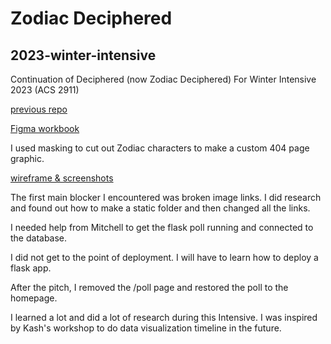 # Zodiac Deciphered
## 2023-winter-intensive
 Continuation of Deciphered (now Zodiac Deciphered)
 For Winter Intensive 2023 (ACS 2911)
 
 [previous repo](https://github.com/paloma-vm/capstone-bootstrap-website.git)


[Figma workbook](https://www.figma.com/file/HS47eUp8k3dbfebma3MniA/winter-intensive-wireframe?node-id=0%3A1&t=ClIo1fYsUYnOEfVd-1)

I used masking to cut out Zodiac characters to make a custom 404 page graphic.

[wireframe & screenshots](https://docs.google.com/presentation/d/1tf0flBL4_ADjE0PlxaKauDQ1PBKW_pVInCejxx1NbrI/edit?usp=sharing)

The first main blocker I encountered was broken image links.  I did research and found out how to make a static folder and then changed all the links.

I needed help from Mitchell to get the flask poll running and connected to the database.

I did not get to the point of deployment.  I will have to learn how to deploy a flask app.

After the pitch, I removed the /poll page and restored the poll to the homepage.

I learned a lot and did a lot of research during this Intensive.  I was inspired by Kash's workshop to do data visualization timeline in the future.

